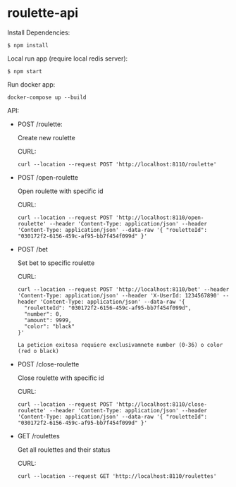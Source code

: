 # roulette-api

Install Dependencies:
  
    $ npm install
    
Local run app (require local redis server):

    $ npm start
    
Run docker app:

    docker-compose up --build

API:

- POST /roulette:

  Create new roulette
  
  CURL:
  
      curl --location --request POST 'http://localhost:8110/roulette'
      
  
- POST /open-roulette
  
  Open roulette with specific id
  
  CURL:
  
      curl --location --request POST 'http://localhost:8110/open-roulette' --header 'Content-Type: application/json' --header 'Content-Type: application/json' --data-raw '{ "rouletteId": "030172f2-6156-459c-af95-bb7f454f099d" }'
      
- POST /bet

  Set bet to specific roulette
  
  CURL:
  
      curl --location --request POST 'http://localhost:8110/bet' --header 'Content-Type: application/json' --header 'X-UserId: 1234567890' --header 'Content-Type: application/json' --data-raw '{
      	"rouletteId": "030172f2-6156-459c-af95-bb7f454f099d",
      	"number": 0,
      	"amount": 9999,
      	"color": "black"
      }'
      
      La peticion exitosa requiere exclusivamnete number (0-36) o color (red o black)
      
- POST /close-roulette

  Close roulette with specific id
  
  CURL:
  
      curl --location --request POST 'http://localhost:8110/close-roulette' --header 'Content-Type: application/json' --header 'Content-Type: application/json' --data-raw '{ "rouletteId": "030172f2-6156-459c-af95-bb7f454f099d" }'
      
- GET /roulettes

  Get all roulettes and their status
  
  CURL:
  
      curl --location --request GET 'http://localhost:8110/roulettes'
      
